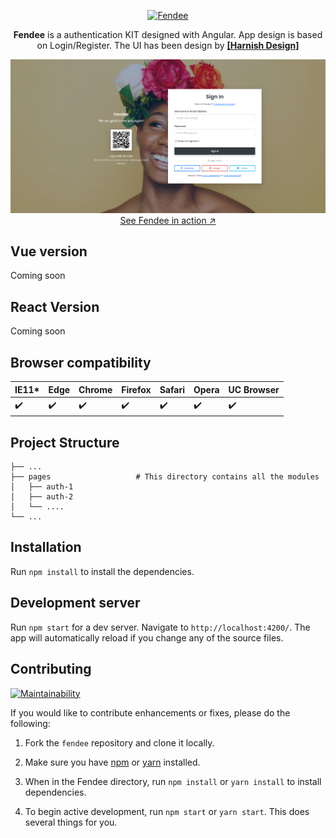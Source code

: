 <p align="center">
  <a href="https://andreatchori.dev/fendee">
    <img src="/src/assets/images/logo-fendee.png" alt="Fendee" height="128">
  </a>
</p>

<p align="center">
    <b>Fendee</b> is a authentication KIT designed with Angular. App design is based on Login/Register. The UI has been design by <b><a target="_blank" href="https://www.behance.net/gallery/105703027/Login-%28sign-in%29-and-Register-%28sign-up%29-Form-Page">[Harnish Design]</a></b>
</p>

<p align="center">
  <a href="https://andreatchori.dev/fendee">
    <img src="/src/assets/images/screenshot/auth_5.png" width="562"><br>
    See Fendee in action ↗
  </a>
</p>

## Vue version

Coming soon

## React Version

Coming soon

Browser compatibility
---------------------

 IE11* | Edge | Chrome | Firefox | Safari | Opera | UC Browser
-------|------|--------|---------|--------|-------|------------
:heavy_check_mark: | :heavy_check_mark: | :heavy_check_mark: | :heavy_check_mark: | :heavy_check_mark: | :heavy_check_mark: | :heavy_check_mark: |

## Project Structure

    ├── ...
    ├── pages                   # This directory contains all the modules
    │   ├── auth-1          
    │   ├── auth-2         
    │   └── ....                
    └── ...

## Installation

Run `npm install` to install the dependencies.


## Development server

Run `npm start` for a dev server. Navigate to `http://localhost:4200/`. The app will automatically reload if you change any of the source files.

Contributing
------------

[![Maintainability](https://api.codeclimate.com/v1/badges/eba34bb80477933854d4/maintainability)](https://codeclimate.com/github/sweetalert2/sweetalert2/maintainability)

If you would like to contribute enhancements or fixes, please do the following:

1. Fork the `fendee` repository and clone it locally.

2. Make sure you have [npm](https://www.npmjs.com/) or [yarn](https://yarnpkg.com/) installed.

3. When in the Fendee directory, run `npm install` or `yarn install` to install dependencies.

4. To begin active development, run `npm start` or `yarn start`. This does several things for you.
